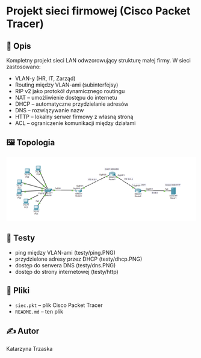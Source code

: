 # Projekt sieci firmowej (Cisco Packet Tracer)

## 🧩 Opis
Kompletny projekt sieci LAN odwzorowujący strukturę małej firmy. W sieci zastosowano:

- VLAN-y (HR, IT, Zarząd)
- Routing między VLAN-ami (subinterfejsy)
- RIP v2 jako protokół dynamicznego routingu
- NAT – umożliwienie dostępu do internetu
- DHCP – automatyczne przydzielanie adresów
- DNS – rozwiązywanie nazw
- HTTP – lokalny serwer firmowy z własną stroną
- ACL – ograniczenie komunikacji między działami

## 🖼️ Topologia
![Topologia](topologia.PNG)

## 🧪 Testy
- ping między VLAN-ami
(testy/ping.PNG)
- przydzielone adresy przez DHCP
(testy/dhcp.PNG)
- dostęp do serwera DNS
(testy/dns.PNG)
- dostęp do strony internetowej
(testy/http)

## 📂 Pliki
- `siec.pkt` – plik Cisco Packet Tracer
- `README.md` – ten plik


## ✍️ Autor
Katarzyna Trzaska
